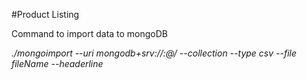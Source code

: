 #Product Listing

Command to import data to mongoDB

*./mongoimport --uri mongodb+srv://<username>:<password>@<hostname>/<dbname> --collection <collection> --type csv --file fileName --headerline*